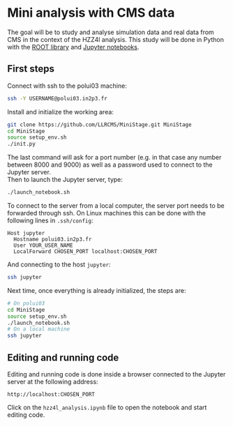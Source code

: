 # Mini analysis with CMS data

The goal will be to study and analyse simulation data and real data from CMS in the context of the HZZ4l analysis. This study will be done in Python with the [ROOT library](https://root.cern.ch/) and [Jupyter notebooks](http://jupyter.org/).

## First steps
Connect with ssh to the polui03 machine:
```bash
ssh -Y USERNAME@polui03.in2p3.fr
```
Install and initialize the working area:
```bash
git clone https://github.com/LLRCMS/MiniStage.git MiniStage
cd MiniStage
source setup_env.sh
./init.py
```
The last command will ask for a port number (e.g. in that case any number between 8000 and 9000) as well as a password used to connect to the Jupyter server.  
Then to launch the Jupyter server, type:
```bash
./launch_notebook.sh
```
To connect to the server from a local computer, the server port needs to be forwarded through ssh. On Linux machines this can be done with the following lines in `.ssh/config`:
```
Host jupyter
  Hostname polui03.in2p3.fr
  User YOUR_USER_NAME
  LocalForward CHOSEN_PORT localhost:CHOSEN_PORT
```
And connecting to the host `jupyter`:
```bash
ssh jupyter
```

Next time, once everything is already initialized, the steps are:
```bash
# On polui03
cd MiniStage
source setup_env.sh
./launch_notebook.sh
# On a local machine
ssh jupyter
```

## Editing and running code
Editing and running code is done inside a browser connected to the Jupyter server at the following address:
```
http://localhost:CHOSEN_PORT
```
Click on the `hzz4l_analysis.ipynb` file to open the notebook and start editing code.


